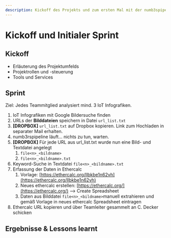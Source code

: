 ```yaml
---
description: Kickoff des Projekts und zum ersten Mal mit der numb3spipeline arbeiten.
---
```


# Kickoff und Initialer Sprint

## Kickoff

* Erläuterung des Projektumfelds
* Projektrollen und -steuerung
* Tools und Services

## Sprint

Ziel: Jedes Teammitglied analysiert mind. 3 IoT Infografiken.

1. IoT Infografiken mit Google Bildersuche finden
2. URLs der **Bilddateien** speichern in Datei `url_list.txt`
3. **\[DROPBOX\]** `url_list.txt` auf Dropbox kopieren. Link zum Hochladen in separater Mail erhalten.
4. numb3rspipeline läuft... nichts zu tun, warten.
5. **\[DROPBOX\]** Für jede URL aus url\_list.txt wurde nun eine Bild- und Textdatei angelegt 
   1. `file<n>_<bildname>`
   2. `file<n>_<bildname>.txt`
6. Keyword-Suche in Textdatei `file<n>_<bildname>.txt`
7. Erfassung der Daten in Ethercalc
   1. Vorlage: [https://ethercalc.org/llbkbe1n62vh](https://ethercalc.org/llbkbe1n62vh)
   2. Neues ethercalc erstellen: [https://ethercalc.org/](https://ethercalc.org/) --&gt; Create Spreadsheet
   3. Daten aus Bilddatei `file<n>_<bildname>`manuell extrahieren und gemäß Vorlage in neues ethercalc Spreadsheet eintragen
8. Ethercalc URL kopieren und über Teamleiter gesammelt an C. Decker schicken

## Ergebnisse & Lessons learnt

